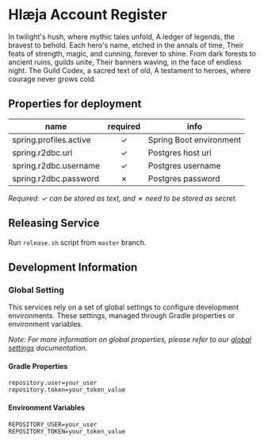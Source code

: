 # Hlæja Account Register

In twilight's hush, where mythic tales unfold, A ledger of legends, the bravest to behold. Each hero's name, etched in the annals of time, Their feats of strength, magic, and cunning, forever to shine. From dark forests to ancient ruins, guilds unite, Their banners waving, in the face of endless night. The Guild Codex, a sacred text of old, A testament to heroes, where courage never grows cold.

## Properties for deployment

| name                   | required | info                    |
|------------------------|:--------:|-------------------------|
| spring.profiles.active | &check;  | Spring Boot environment |
| spring.r2dbc.url       | &check;  | Postgres host url       |
| spring.r2dbc.username  | &check;  | Postgres username       |
| spring.r2dbc.password  | &cross;  | Postgres password       |

*Required: &check; can be stored as text, and &cross; need to be stored as secret.*

## Releasing Service

Run `release.sh` script from `master` branch.

## Development Information

### Global Setting

This services rely on a set of global settings to configure development environments. These settings, managed through Gradle properties or environment variables.

*Note: For more information on global properties, please refer to our [global settings](https://github.com/swordsteel/hlaeja-development/blob/master/doc/global_settings.md) documentation.*

#### Gradle Properties

```properties
repository.user=your_user
repository.token=your_token_value
```

#### Environment Variables

```properties
REPOSITORY_USER=your_user
REPOSITORY_TOKEN=your_token_value
```
